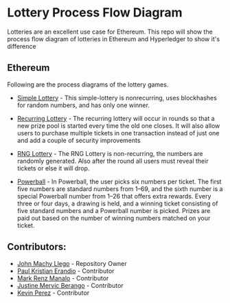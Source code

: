 # Lottery Process Flow Diagram

Lotteries are an excellent use case for Ethereum. This repo will show the process flow diagram of lotteries in Ethereum and Hyperledger to show it's difference

## Ethereum
Following are the process diagrams of the lottery games.

* [Simple Lottery](https://github.com/johnmackyllego/lottery/blob/master/ethereum/simple-lottery/Simple-lottery.jpg) - This simple-lottery is nonrecurring, uses blockhashes for random numbers, and has only
one winner.

* [Recurring Lottery](https://github.com/johnmackyllego/lottery/blob/master/ethereum/recurring/RecurringLottery(eth).jpg) - The
recurring lottery will occur in rounds so that a new prize pool is started every
time the old one closes. It will also allow users to purchase multiple
tickets in one transaction instead of just one and add a couple of security
improvements

* [RNG Lottery](https://github.com/johnmackyllego/lottery/blob/master/ethereum/rng%20lottery/RNG%20Lotter.jpg) - The RNG Lottery is non-recurring, the numbers are randomly generated. Also after the round all users must reveal their tickets or else it will drop.


* [Powerball](https://github.com/johnmackyllego/lottery/blob/master/ethereum/powerball/Ethereum-PowerBall-Flow-Design.jpg) - In Powerball, the user picks six numbers per ticket. The first five
numbers are standard numbers from 1–69, and the sixth number is a
special Powerball number from 1–26 that offers extra rewards. Every three
or four days, a drawing is held, and a winning ticket consisting of five
standard numbers and a Powerball number is picked. Prizes are paid out
based on the number of winning numbers matched on your ticket.

## Contributors:

* [John Machy Llego](https://github.com/johnmackyllego) - Repository Owner  
* [Paul Kristian Erandio](https://github.com/tensaipaul) - Contributor  
* [Mark Renz Manalo](https://github.com/mark-renz) - Contributor  
* [Justine Mervic Berango](https://github.com/hustino) - Contributor  
* [Kevin Perez](https://github.com/kvzprz) - Contributor  
